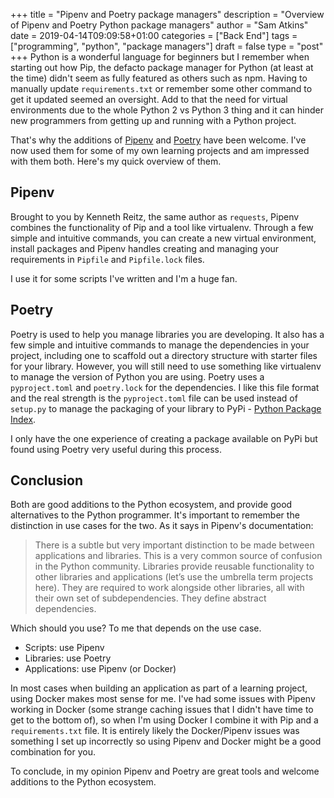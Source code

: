 +++
title = "Pipenv and Poetry package managers"
description = "Overview of Pipenv and Poetry Python package managers"
author = "Sam Atkins"
date = 2019-04-14T09:09:58+01:00
categories = ["Back End"]
tags = ["programming", "python", "package managers"]
draft = false
type = "post"
+++
Python is a wonderful language for beginners but I remember when starting out how Pip, the defacto package manager for Python (at least at the time) didn't seem as fully featured as others such as npm. Having to manually update `requirements.txt` or remember some other command to get it updated seemed an oversight. Add to that the need for virtual environments due to the whole Python 2 vs Python 3 thing and it can hinder new programmers from getting up and running with a Python project.

That's why the additions of [Pipenv](https://pipenv.readthedocs.io/en/latest/) and [Poetry](https://poetry.eustace.io) have been welcome. I've now used them for some of my own learning projects and am impressed with them both. Here's my quick overview of them.

## Pipenv

Brought to you by Kenneth Reitz, the same author as `requests`, Pipenv combines the functionality of Pip and a tool like virtualenv. Through a few simple and intuitive commands, you can create a new virtual environment, install packages and Pipenv handles creating and managing your requirements in `Pipfile` and `Pipfile.lock` files.

I use it for some scripts I've written and I'm a huge fan.

## Poetry

Poetry is used to help you manage libraries you are developing. It also has a few simple and intuitive commands to manage the dependencies in your project, including one to scaffold out a directory structure with starter files for your library.  However, you will still need to use something like virtualenv to manage the version of Python you are using. Poetry uses a `pyproject.toml` and `poetry.lock` for the dependencies. I like this file format and the real strength is the `pyproject.toml` file can be used instead of `setup.py` to manage the packaging of your library to PyPi - [Python Package Index](https://pypi.org).

I only have the one experience of creating a package available on PyPi but found using Poetry very useful during this process.

## Conclusion

Both are good additions to the Python ecosystem, and provide good alternatives to the Python programmer. It's important to remember the distinction in use cases for the two. As it says in Pipenv's documentation:

> There is a subtle but very important distinction to be made between applications and libraries. This is a very common source of confusion in the Python community.
> Libraries provide reusable functionality to other libraries and applications (let’s use the umbrella term projects here). They are required to work alongside other libraries, all with their own set of subdependencies. They define abstract dependencies.

Which should you use? To me that depends on the use case.

* Scripts: use Pipenv
* Libraries: use Poetry
* Applications: use Pipenv (or Docker)

In most cases when building an application as part of a learning project, using Docker makes most sense for me. I've had some issues with Pipenv working in Docker (some strange caching issues that I didn't have time to get to the bottom of), so when I'm using Docker I combine it with Pip and a `requirements.txt` file. It is entirely likely the Docker/Pipenv issues was something I set up incorrectly so using Pipenv and Docker might be a good combination for you.

To conclude, in my opinion Pipenv and Poetry are great tools and welcome additions to the Python ecosystem.

